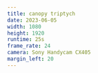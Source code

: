 ```yaml
---
title: canopy triptych
date: 2023-06-05
width: 1080
height: 1920
runtime: 25s
frame_rate: 24
camera: Sony Handycam CX405
margin_left: 20
---
```

